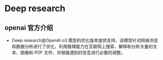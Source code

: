 # Deep research

## openai 官方介绍
-  Deep research由OpenAI o3 模型的优化版本提供支持，该模型针对网络浏览和数据分析进行了优化，利用推理能力在互联网上搜索、解释和分析大量的文本、图像和 PDF 文件，并根据遇到的信息进行必要的调整。
